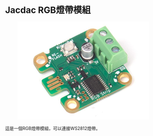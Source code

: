 # Jacdac RGB燈帶模組

<figure><img src="../../../.gitbook/assets/image (48).png" alt=""><figcaption></figcaption></figure>

這是一個RGB燈帶模組，可以連接WS2812燈帶。
